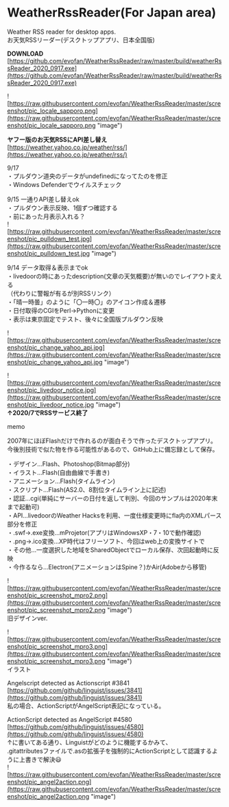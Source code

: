 # WeatherRssReader(For Japan area)
Weather RSS reader for desktop apps.  
お天気RSSリーダー(デスクトップアプリ、日本全国版)  

**DOWNLOAD**  
[https://github.com/evofan/WeatherRssReader/raw/master/build/weatherRssReader_2020_0917.exe](https://github.com/evofan/WeatherRssReader/raw/master/build/weatherRssReader_2020_0917.exe)  

![https://raw.githubusercontent.com/evofan/WeatherRssReader/master/screenshot/pic_locale_sapporo.png](https://raw.githubusercontent.com/evofan/WeatherRssReader/master/screenshot/pic_locale_sapporo.png "image")  

**ヤフー版のお天気RSSにAPI差し替え**  
[https://weather.yahoo.co.jp/weather/rss/](https://weather.yahoo.co.jp/weather/rss/)  

9/17  
・プルダウン道央のデータがundefinedになってたのを修正  
・Windows Defenderでウイルスチェック  

9/15 一通りAPI差し替えok  
・プルダウン表示反映、1個ずつ確認する  
・前にあった月表示入れる？  
![https://raw.githubusercontent.com/evofan/WeatherRssReader/master/screenshot/pic_pulldown_test.jpg](https://raw.githubusercontent.com/evofan/WeatherRssReader/master/screenshot/pic_pulldown_test.jpg "image")  

9/14 データ取得＆表示までok  
・livedoorの時にあったdescription(文章の天気概要)が無いのでレイアウト変える  
（代わりに警報が有るが別RSSリンク）  
・「晴一時曇」のように「〇一時〇」のアイコン作成＆遷移  
・日付取得のCGIをPerl→Pythonに変更  
・表示は東京固定でテスト、後々に全国版プルダウン反映  

![https://raw.githubusercontent.com/evofan/WeatherRssReader/master/screenshot/pic_change_yahoo_api.jpg](https://raw.githubusercontent.com/evofan/WeatherRssReader/master/screenshot/pic_change_yahoo_api.jpg "image")  

![https://raw.githubusercontent.com/evofan/WeatherRssReader/master/screenshot/pic_livedoor_notice.jpg](https://raw.githubusercontent.com/evofan/WeatherRssReader/master/screenshot/pic_livedoor_notice.jpg "image")  
**↑2020/7でRSSサービス終了**  

memo  

2007年にほぼFlashだけで作れるのが面白そうで作ったデスクトップアプリ。  
今後別技術で似た物を作る可能性があるので、GitHub上に備忘録として保存。  

・デザイン…Flash、Photoshop(Bitmap部分)  
・イラスト…Flash(自由曲線で手書き)  
・アニメーション…Flash(タイムライン)  
・スクリプト…Flash(AS2.0、8割位タイムライン上に記述)  
・認証…cgi(単純にサーバーの日付を返して判別、今回のサンプルは2020年末まで起動可)  
・API…livedoorのWeather Hacksを利用、一度仕様変更時にfla内のXMLパース部分を修正  
・.swf→.exe変換…mProjetor(アプリはWindowsXP・7・10で動作確認)  
・.png→.ico変換…XP時代はフリーソフト、今回はweb上の変換サイトで  
・その他…一度選択した地域をSharedObjectでローカル保存、次回起動時に反映  
・今作るなら…Electron(アニメーションはSpine？)かAir(Adobeから移管)  

![https://raw.githubusercontent.com/evofan/WeatherRssReader/master/screenshot/pic_screenshot_mpro2.png](https://raw.githubusercontent.com/evofan/WeatherRssReader/master/screenshot/pic_screenshot_mpro2.png "image")  
旧デザインver.  

![https://raw.githubusercontent.com/evofan/WeatherRssReader/master/screenshot/pic_screenshot_mpro3.png](https://raw.githubusercontent.com/evofan/WeatherRssReader/master/screenshot/pic_screenshot_mpro3.png "image")  
イラスト  

Angelscript detected as Actionscript #3841  
[https://github.com/github/linguist/issues/3841](https://github.com/github/linguist/issues/3841)  
私の場合、ActionScriptがAngelScript表記になっている。  

ActionScript detected as AngelScript #4580  
[https://github.com/github/linguist/issues/4580](https://github.com/github/linguist/issues/4580)  
↑に書いてある通り、Linguistがどのように機能するかみて、  
.gitattributesファイルで.asの拡張子を強制的にActionScriptとして認識するように上書きで解決😃  
![https://raw.githubusercontent.com/evofan/WeatherRssReader/master/screenshot/pic_angel2action.png](https://raw.githubusercontent.com/evofan/WeatherRssReader/master/screenshot/pic_angel2action.png "image")  
